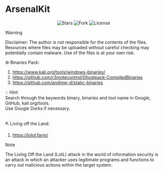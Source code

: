 # ArsenalKit

<p align="center"> 
      <img src="https://img.shields.io/github/stars/0xHaskar/ArsenalKit.svg" alt="Stars">
      <img src="https://img.shields.io/github/forks/0xHaskar/ArsenalKit.svg" alt="Fork">
      <img src="https://img.shields.io/github/license/0xHaskar/ArsenalKit.svg" alt="License">
</p>

> [!Warning]
> Disclaimer:
> The author is not responsible for the contents of the files. Resources where files may be uploaded without careful checking may potentially contain malware. Use of the files is at your own risk.

⚙️ Binaries Pack:  <br>
1. https://www.kali.org/tools/windows-binaries/ <br>
2. https://github.com/r3motecontrol/Ghostpack-CompiledBinaries <br>
3. https://github.com/andrew-d/static-binaries <br>

💡 Hint <br>
Search through the keywords binary, binaries and tool name in Google, GitHub, kali.org/tools. <br>
Use Google Dorks if necessary.  <br>
<br>

⛏️ Living off the Land:  <br>
1. https://lolol.farm/ <br>
> [!NOTE]
> The Living Off the Land (LotL) attack in the world of information security is an attack in which an attacker uses legitimate programs and functions to carry out malicious actions within the target system.
